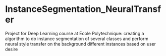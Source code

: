 # InstanceSegmentation_NeuralTransfer
Project for Deep Learning course at École Polytechnique: creating a algorithm to do instance segmentation of several classes and perform neural style transfer on the background different instances based on user desire
